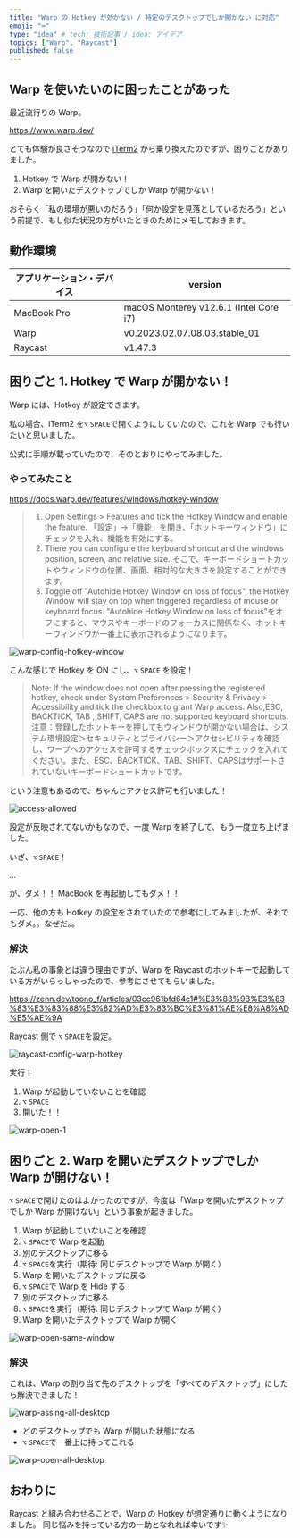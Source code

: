 ```yaml
---
title: "Warp の Hotkey が効かない / 特定のデスクトップでしか開かない に対応"
emoji: "⌨️"
type: "idea" # tech: 技術記事 / idea: アイデア
topics: ["Warp", "Raycast"]
published: false
---
```


## Warp を使いたいのに困ったことがあった

最近流行りの Warp。

https://www.warp.dev/

とても体験が良さそうなので [iTerm2](https://iterm2.com/) から乗り換えたのですが、困りごとがありました。

1. Hotkey で Warp が開かない！
2. Warp を開いたデスクトップでしか Warp が開かない！

おそらく「私の環境が悪いのだろう」「何か設定を見落としているだろう」という前提で、もし似た状況の方がいたときのためにメモしておきます。

## 動作環境

| アプリケーション・デバイス | version |
| ---- | ---- |
| MacBook Pro | macOS Monterey v12.6.1 (Intel Core i7) |
| Warp | v0.2023.02.07.08.03.stable_01 |
| Raycast | v1.47.3 |

## 困りごと 1. Hotkey で Warp が開かない！

Warp には、Hotkey が設定できます。

私の場合、iTerm2 を`⌥` `SPACE`で開くようにしていたので、これを Warp でも行いたいと思いました。

公式に手順が載っていたので、そのとおりにやってみました。

### やってみたこと

https://docs.warp.dev/features/windows/hotkey-window

> 1. Open Settings > Features and tick the Hotkey Window and enable the feature.
> 「設定」→「機能」を開き、「ホットキーウィンドウ」にチェックを入れ、機能を有効にする。
> 2. There you can configure the keyboard shortcut and the windows position, screen, and relative size.
> そこで、キーボードショートカットやウィンドウの位置、画面、相対的な大きさを設定することができます。
> 3. Toggle off "Autohide Hotkey Window on loss of focus", the Hotkey Window will stay on top when triggered regardless of mouse or keyboard focus.
> "Autohide Hotkey Window on loss of focus"をオフにすると、マウスやキーボードのフォーカスに関係なく、ホットキーウィンドウが一番上に表示されるようになります。

![warp-config-hotkey-window](/images/warp-hotkey-window/warp-config-hotkey-window.png)

こんな感じで Hotkey を ON にし、`⌥` `SPACE` を設定！

> Note: If the window does not open after pressing the registered hotkey, check under System Preferences > Security & Privacy > Accessibility and tick the checkbox to grant Warp access. Also,ESC, BACKTICK, TAB , SHIFT, CAPS are not supported keyboard shortcuts.
> 注意：登録したホットキーを押してもウィンドウが開かない場合は、システム環境設定＞セキュリティとプライバシー＞アクセシビリティを確認し、ワープへのアクセスを許可するチェックボックスにチェックを入れてください。また、ESC、BACKTICK、TAB、SHIFT、CAPSはサポートされていないキーボードショートカットです。

という注意もあるので、ちゃんとアクセス許可も行いました！

![access-allowed](/images/warp-hotkey-window/access-allowed.png)

設定が反映されてないかもなので、一度 Warp を終了して、もう一度立ち上げました。

いざ、`⌥` `SPACE`！

...

が、ダメ！！
MacBook を再起動してもダメ！！

一応、他の方も Hotkey の設定をされていたので参考にしてみましたが、それでもダメ。。なぜだ。。

### 解決

たぶん私の事象とは違う理由ですが、Warp を Raycast のホットキーで起動している方がいらっしゃったので、参考にさせてもらいました。

https://zenn.dev/toono_f/articles/03cc961bfd64c1#%E3%83%9B%E3%83%83%E3%83%88%E3%82%AD%E3%83%BC%E3%81%AE%E8%A8%AD%E5%AE%9A

Raycast 側で `⌥` `SPACE`を設定。

![raycast-config-warp-hotkey](/images/warp-hotkey-window/raycast-config-warp-hotkey.png)

実行！

1. Warp が起動していないことを確認
2. `⌥` `SPACE`
3. 開いた！！

![warp-open-1](/images/warp-hotkey-window/warp-open-1.gif)

## 困りごと 2. Warp を開いたデスクトップでしか Warp が開けない！

`⌥` `SPACE`で開けたのはよかったのですが、今度は「Warp を開いたデスクトップでしか Warp が開けない」という事象が起きました。

1. Warp が起動していないことを確認
2. `⌥` `SPACE`で Warp を起動
3. 別のデスクトップに移る
4. `⌥` `SPACE`を実行（期待: 同じデスクトップで Warp が開く）
5. Warp を開いたデスクトップに戻る
6. `⌥` `SPACE`で Warp を Hide する
7. 別のデスクトップに移る
8. `⌥` `SPACE`を実行（期待: 同じデスクトップで Warp が開く）
9. Warp を開いたデスクトップで Warp が開く

![warp-open-same-window](/images/warp-hotkey-window/warp-open-same-window.gif)

### 解決

これは、Warp の割り当て先のデスクトップを「すべてのデスクトップ」にしたら解決できました！

![warp-assing-all-desktop](/images/warp-hotkey-window/warp-assing-all-desktop.png)

- どのデスクトップでも Warp が開いた状態になる
- `⌥` `SPACE`で一番上に持ってこれる

![warp-open-all-desktop](/images/warp-hotkey-window/warp-open-all-desktop.gif)

## おわりに

Raycast と組み合わせることで、Warp の Hotkey が想定通りに動くようになりました。
同じ悩みを持っている方の一助となれれば幸いです✨
